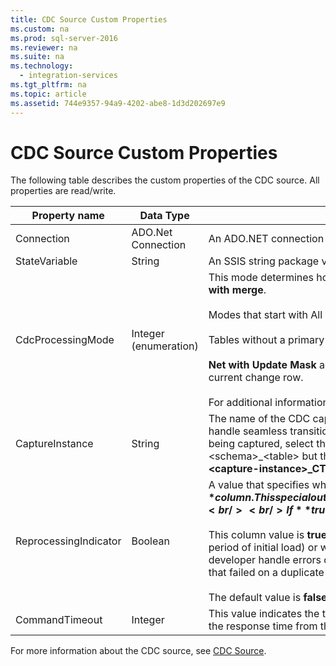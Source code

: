 ```yaml
---
title: CDC Source Custom Properties
ms.custom: na
ms.prod: sql-server-2016
ms.reviewer: na
ms.suite: na
ms.technology: 
  - integration-services
ms.tgt_pltfrm: na
ms.topic: article
ms.assetid: 744e9357-94a9-4202-abe8-1d3d202697e9
---
```

# CDC Source Custom Properties
  The following table describes the custom properties of the CDC source. All properties are read\/write.  
  
|Property name|Data Type|Description|  
|-------------------|---------------|-----------------|  
|Connection|ADO.Net Connection|An ADO.NET connection to the [!INCLUDE[ssCurrent](../../Token/Other/ssCurrent_md.md)] CDC database for access to the change tables.|  
|StateVariable|String|An SSIS string package variable that maintains the CDC state of the current CDC run.|  
|CdcProcessingMode|Integer \(enumeration\)|This mode determines how processing is handled. The possible options are **All**, **All with old values**, **Net**, **Net with update mask**, and **Net with merge**.<br /><br /> Modes that start with All return all changes and modes that start with Net return net changes only.<br /><br /> Tables without a primary key can take the ALL values only.<br /><br /> **Net with Update Mask** adds boolean columns with the name pattern **\_\_$\<column\-name\>\_\_Changed** that indicate changed columns in the current change row.<br /><br /> For additional information about the values for this property, see [CDC Source Editor &#40;Connection Manager Page&#41;](../../Topics/TopicNameNotContainA/CDC-Source-Editor--Connection-Manager-Page-.md).|  
|CaptureInstance|String|The name of the CDC capture instance with the CDC table to be read. A captured source table can have one or two captured instances to handle seamless transitioning of table definition through schema changes. If more than one capture instance is defined for the source table being captured, select the capture instance you want to use here. The default capture instance name for a table \[schema\].\[table\] is \<schema\>\_\<table\> but that actual capture instance names in use may be different. The actual table that is read from is the CDC table **cdc .\<capture\-instance\>\_CT**.|  
|ReprocessingIndicator|Boolean|A value that specifies whether to add the **\_\_$reprocessing** column. This special output column lets the SSIS developer handle consistency errors differently when working on the Initial Processing Range.<br /><br /> If **true**, the  **\_\_$reprocessing** column is added.<br /><br /> This column value is **true** when the CDC processing range overlaps with the initial processing range \(the range of LSNs corresponding to the period of initial load\) or when a CDC processing range is reprocessed following an error in a previous run. This indicator column lets the SSIS developer handle errors differently when reprocessing changes \(for example, actions such as a delete of a non\-existing row and an insert that failed on a duplicate key can be ignored\).<br /><br /> The default value is **false**.|  
|CommandTimeout|Integer|This value indicates the timeout \(in seconds\) to use when communicating with the [!INCLUDE[ssCurrent](../../Token/Other/ssCurrent_md.md)] database. This value is used where the response time from the database is very slow and the default value\(30 seconds\) is not enough.|  
  
 For more information about the CDC source, see [CDC Source](../../Topics/TopicNameNotContainA/CDC-Source.md).  
  
  